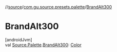 //[source](../../index.md)/[com.gu.source.presets.palette](index.md)/[BrandAlt300](-brand-alt300.md)

# BrandAlt300

[androidJvm]\
val [Source.Palette](../com.gu.source/-source/-palette/index.md).[BrandAlt300](-brand-alt300.md): [Color](https://developer.android.com/reference/kotlin/androidx/compose/ui/graphics/Color.html)
